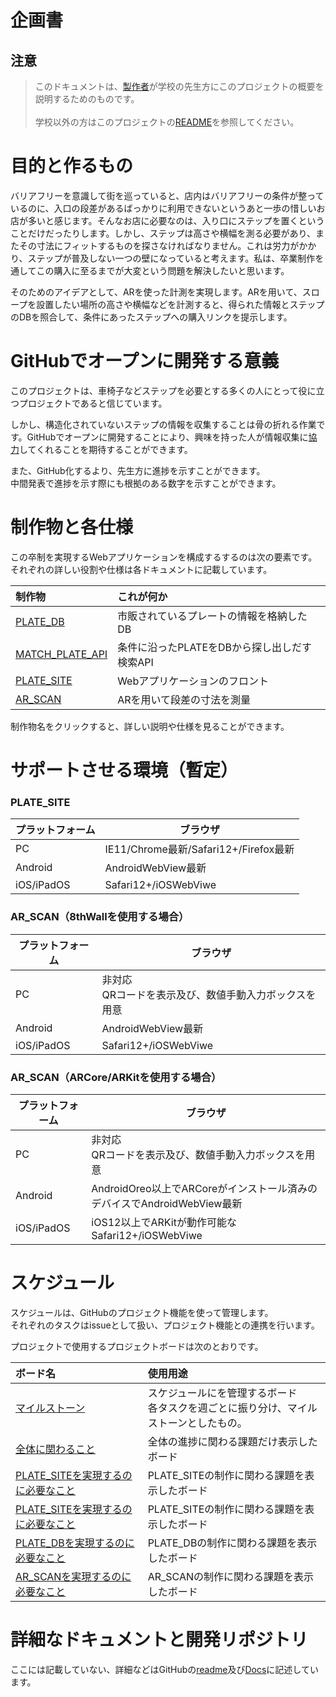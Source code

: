 # 企画書

## 注意
>このドキュメントは、[製作者](https://github.com/LavP)が学校の先生方にこのプロジェクトの概要を説明するためのものです。<br><br>
学校以外の方はこのプロジェクトの[README](/README.md)を参照してください。

# 目的と作るもの

バリアフリーを意識して街を巡っていると、店内はバリアフリーの条件が整っているのに、入口の段差があるばっかりに利用できないというあと一歩の惜しいお店が多いと感じます。そんなお店に必要なのは、入り口にステップを置くということだけだったりします。しかし、ステップは高さや横幅を測る必要があり、またその寸法にフィットするものを探さなければなりません。これは労力がかかり、ステップが普及しない一つの壁になっていると考えます。私は、卒業制作を通してこの購入に至るまでが大変という問題を解決したいと思います。

そのためのアイデアとして、ARを使った計測を実現します。ARを用いて、スロープを設置したい場所の高さや横幅などを計測すると、得られた情報とステップのDBを照合して、条件にあったステップへの購入リンクを提示します。

# GitHubでオープンに開発する意義

このプロジェクトは、車椅子などステップを必要とする多くの人にとって役に立つプロジェクトであると信じています。

しかし、構造化されていないステップの情報を収集することは骨の折れる作業です。GitHubでオープンに開発することにより、興味を持った人が情報収集に[協力](/Docs/PLATE_DB/plate_db.md)してくれることを期待することができます。

また、GitHub化するより、先生方に進捗を示すことができます。<br>
中間発表で進捗を示す際にも根拠のある数字を示すことができます。


# 制作物と各仕様
この卒制を実現するWebアプリケーションを構成するするのは次の要素です。<br>
それぞれの詳しい役割や仕様は各ドキュメントに記載しています。

|制作物|これが何か|
|:-|:-|
|[PLATE_DB](/Docs/PLATE_DB/plate_db.md)|市販されているプレートの情報を格納したDB|
|[MATCH_PLATE_API](/Docs/MATCH_PLATE_API/match_plate_api.md)|条件に沿ったPLATEをDBから探し出しだす検索API|
|[PLATE_SITE](/Docs/PLATE_SITE/plate_site.md)|Webアプリケーションのフロント|
|[AR_SCAN](/Docs/AR_SCAN/ar_scan.md)|ARを用いて段差の寸法を測量|

制作物名をクリックすると、詳しい説明や仕様を見ることができます。


# サポートさせる環境（暫定）

### PLATE_SITE

|プラットフォーム|ブラウザ|
|-|-|
|PC|IE11/Chrome最新/Safari12+/Firefox最新|
|Android|AndroidWebView最新|
|iOS/iPadOS|Safari12+/iOSWebViwe|

### AR_SCAN（8thWallを使用する場合）

|プラットフォーム|ブラウザ|
|-|-|
|PC|非対応<br>QRコードを表示及び、数値手動入力ボックスを用意|
|Android|AndroidWebView最新|
|iOS/iPadOS|Safari12+/iOSWebViwe|

### AR_SCAN（ARCore/ARKitを使用する場合）

|プラットフォーム|ブラウザ|
|-|-|
|PC|非対応<br>QRコードを表示及び、数値手動入力ボックスを用意|
|Android|AndroidOreo以上でARCoreがインストール済みのデバイスでAndroidWebView最新
|iOS/iPadOS|iOS12以上でARKitが動作可能なSafari12+/iOSWebViwe|


# スケジュール

スケジュールは、GitHubのプロジェクト機能を使って管理します。<br>
それぞれのタスクはissueとして扱い、プロジェクト機能との連携を行います。

プロジェクトで使用するプロジェクトボードは次のとおりです。

|ボード名|使用用途|
|:-|:-|
|[マイルストーン](https://github.com/LavP/ar-step/projects/6)|スケジュールにを管理するボード<br>各タスクを週ごとに振り分け、マイルストーンとしたもの。|
|[全体に関わること](https://github.com/LavP/ar-step/projects/5)|全体の進捗に関わる課題だけ表示したボード|
|[PLATE_SITEを実現するのに必要なこと](https://github.com/LavP/ar-step/projects/4)|PLATE_SITEの制作に関わる課題を表示したボード|
|[PLATE_SITEを実現するのに必要なこと](https://github.com/LavP/ar-step/projects/3)|PLATE_SITEの制作に関わる課題を表示したボード|
|[PLATE_DBを実現するのに必要なこと](https://github.com/LavP/ar-step/projects/2)|PLATE_DBの制作に関わる課題を表示したボード|
|[AR_SCANを実現するのに必要なこと](https://github.com/LavP/ar-step/projects/1)|AR_SCANの制作に関わる課題を表示したボード|

# 詳細なドキュメントと開発リポジトリ
ここには記載していない、詳細などはGitHubの[readme](/README.md)及び[Docs](/Docs)に記述しています。